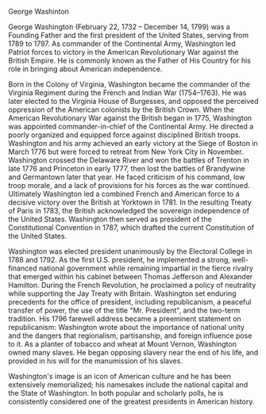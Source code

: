 George Washinton


George Washington (February 22, 1732 – December 14, 1799) was a Founding Father and the first president of the United States, serving from 1789 to 1797. As commander of the Continental Army, Washington led Patriot forces to victory in the American Revolutionary War against the British Empire. He is commonly known as the Father of His Country for his role in bringing about American independence.

Born in the Colony of Virginia, Washington became the commander of the Virginia Regiment during the French and Indian War (1754–1763). He was later elected to the Virginia House of Burgesses, and opposed the perceived oppression of the American colonists by the British Crown. When the American Revolutionary War against the British began in 1775, Washington was appointed commander-in-chief of the Continental Army. He directed a poorly organized and equipped force against disciplined British troops. Washington and his army achieved an early victory at the Siege of Boston in March 1776 but were forced to retreat from New York City in November. Washington crossed the Delaware River and won the battles of Trenton in late 1776 and Princeton in early 1777, then lost the battles of Brandywine and Germantown later that year. He faced criticism of his command, low troop morale, and a lack of provisions for his forces as the war continued. Ultimately Washington led a combined French and American force to a decisive victory over the British at Yorktown in 1781. In the resulting Treaty of Paris in 1783, the British acknowledged the sovereign independence of the United States. Washington then served as president of the Constitutional Convention in 1787, which drafted the current Constitution of the United States.

Washington was elected president unanimously by the Electoral College in 1788 and 1792. As the first U.S. president, he implemented a strong, well-financed national government while remaining impartial in the fierce rivalry that emerged within his cabinet between Thomas Jefferson and Alexander Hamilton. During the French Revolution, he proclaimed a policy of neutrality while supporting the Jay Treaty with Britain. Washington set enduring precedents for the office of president, including republicanism, a peaceful transfer of power, the use of the title "Mr. President", and the two-term tradition. His 1796 farewell address became a preeminent statement on republicanism: Washington wrote about the importance of national unity and the dangers that regionalism, partisanship, and foreign influence pose to it. As a planter of tobacco and wheat at Mount Vernon, Washington owned many slaves. He began opposing slavery near the end of his life, and provided in his will for the manumission of his slaves.

Washington's image is an icon of American culture and he has been extensively memorialized; his namesakes include the national capital and the State of Washington. In both popular and scholarly polls, he is consistently considered one of the greatest presidents in American history.
